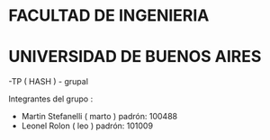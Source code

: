 # FACULTAD DE INGENIERIA
# UNIVERSIDAD DE BUENOS AIRES

-TP ( HASH ) - grupal

Integrantes del grupo : 
  + Martin Stefanelli ( marto )
  padrón: 100488
  + Leonel Rolon ( leo )
  padrón: 101009
